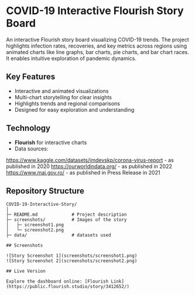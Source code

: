 # COVID-19 Interactive Flourish Story Board

An interactive Flourish story board visualizing COVID-19 trends. The project highlights infection rates, recoveries, and key metrics across regions using animated charts like line graphs, bar charts, pie charts, and bar chart races. It enables intuitive exploration of pandemic dynamics.

## Key Features

- Interactive and animated visualizations
- Multi-chart storytelling for clear insights
- Highlights trends and regional comparisons
- Designed for easy exploration and understanding

## Technology

- **Flourish** for interactive charts
- Data sources: 

https://www.kaggle.com/datasets/imdevskp/corona-virus-report - as published in 2020
https://ourworldindata.org/ - as published in 2022
https://www.mai.gov.ro/ - as published in Press Release in 2021

## Repository Structure

```
COVID-19-Interactive-Story/
│
├─ README.md             # Project description
├─ screenshots/          # Images of the story
│   ├─ screenshot1.png
│   └─ screenshot2.png
├─ data/                 # datasets used

## Screenshots

![Story Screenshot 1](screenshots/screenshot1.png)
![Story Screenshot 2](screenshots/screenshot2.png)

## Live Version

Explore the dashboard online: [Flourish Link](https://public.flourish.studio/story/3412652/)